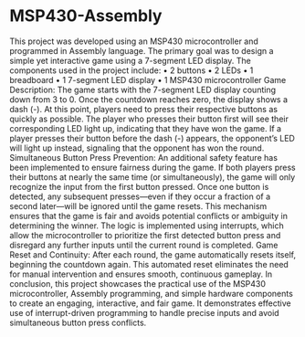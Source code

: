 # MSP430-Assembly
This project was developed using an MSP430 microcontroller and programmed in Assembly language. The primary goal was to design a simple yet interactive game using a 7-segment LED display. The components used in the project include:
•	2 buttons
•	2 LEDs
•	1 breadboard
•	1 7-segment LED display
•	1 MSP430 microcontroller
Game Description:
The game starts with the 7-segment LED display counting down from 3 to 0. Once the countdown reaches zero, the display shows a dash (-). At this point, players need to press their respective buttons as quickly as possible.
The player who presses their button first will see their corresponding LED light up, indicating that they have won the game. If a player presses their button before the dash (-) appears, the opponent’s LED will light up instead, signaling that the opponent has won the round.
Simultaneous Button Press Prevention:
An additional safety feature has been implemented to ensure fairness during the game. If both players press their buttons at nearly the same time (or simultaneously), the game will only recognize the input from the first button pressed. Once one button is detected, any subsequent presses—even if they occur a fraction of a second later—will be ignored until the game resets.
This mechanism ensures that the game is fair and avoids potential conflicts or ambiguity in determining the winner. The logic is implemented using interrupts, which allow the microcontroller to prioritize the first detected button press and disregard any further inputs until the current round is completed.
Game Reset and Continuity:
After each round, the game automatically resets itself, beginning the countdown again. This automated reset eliminates the need for manual intervention and ensures smooth, continuous gameplay.
In conclusion, this project showcases the practical use of the MSP430 microcontroller, Assembly programming, and simple hardware components to create an engaging, interactive, and fair game. It demonstrates effective use of interrupt-driven programming to handle precise inputs and avoid simultaneous button press conflicts.

